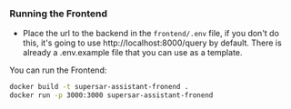 ### Running the Frontend

- Place the url to the backend in the `frontend/.env` file, if you don't do this, it's going to use http://localhost:8000/query by default. There is already a .env.example file that you can use as a template.

You can run the Frontend:

```bash
docker build -t supersar-assistant-fronend .
docker run -p 3000:3000 supersar-assistant-fronend
```
